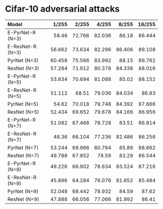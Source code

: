 
Cifar-10 adversarial attacks
============================


| Model            |   1/255 |   2/255 |   4/255 |   8/255 |   16/255 |
|:-----------------|--------:|--------:|--------:|--------:|---------:|
| E-PyrNet-R (N=3) |  58.46  |  72.766 |  82.036 |  86.18  |   86.444 |
| E-ResNet-R (N=3) |  56.662 |  73.634 |  82.296 |  86.406 |   89.108 |
| PyrNet (N=3)     |  60.458 |  75.566 |  83.992 |  88.15  |   89.762 |
| ResNet (N=3)     |  57.284 |  71.912 |  80.378 |  84.338 |   88.016 |
| E-PyrNet-R (N=5) |  53.634 |  70.694 |  81.088 |  85.02  |   88.152 |
| E-ResNet-R (N=5) |  51.112 |  68.51  |  79.036 |  84.034 |   86.83  |
| PyrNet (N=5)     |  54.62  |  70.018 |  79.748 |  84.392 |   87.666 |
| ResNet (N=5)     |  52.434 |  69.652 |  79.678 |  84.166 |   86.956 |
| E-PyrNet-R (N=7) |  51.082 |  67.468 |  78.728 |  83.51  |   86.814 |
| E-ResNet-R (N=7) |  48.36  |  66.104 |  77.236 |  82.486 |   86.256 |
| PyrNet (N=7)     |  53.244 |  69.966 |  80.764 |  85.88  |   88.662 |
| ResNet (N=7)     |  49.788 |  67.852 |  78.59  |  83.29  |   86.544 |
| E-PyrNet-R (N=9) |  49.226 |  66.902 |  78.634 |  83.524 |   87.216 |
| E-ResNet-R (N=9) |  45.896 |  64.284 |  76.076 |  81.652 |   85.484 |
| PyrNet (N=9)     |  52.048 |  68.442 |  78.932 |  84.59  |   87.62  |
| ResNet (N=9)     |  47.888 |  66.056 |  77.066 |  81.992 |   86.41  |